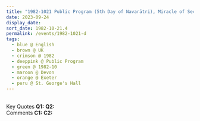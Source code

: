 ```yaml
---
title: "1982-1021 Public Program (5th Day of Navarātri), Miracle of Second Birth, St. George&#8217;s Hall, Exeter, Devon, UK"
date: 2023-09-24
display_date: 
sort_date: 1982-10-21.4
permalink: /events/1982-1021-d
tags:
  - blue @ English
  - brown @ UK
  - crimson @ 1982
  - deeppink @ Public Program
  - green @ 1982-10
  - maroon @ Devon  
  - orange @ Exeter
  - peru @ St. George's Hall
---
```


<br>

<wave-list>
  <list-title color="DarkSeaGreen" width="55">Key Quotes</list-title>
  <list-item color="BlanchedAlmond" width="280"><b>Q1:</b> <i></i></list-item>
  <list-item color="Lavender" width="280"><b>Q2:</b> <i></i></list-item>
</wave-list>

<br>

<wave-list>
  <list-title color="DarkSeaGreen" width="55">Comments</list-title>
  <list-item color="BlanchedAlmond" width="280"><b>C1:</b> <i></i></list-item>
  <list-item color="Lavender" width="280"><b>C2:</b> <i></i></list-item>
</wave-list>